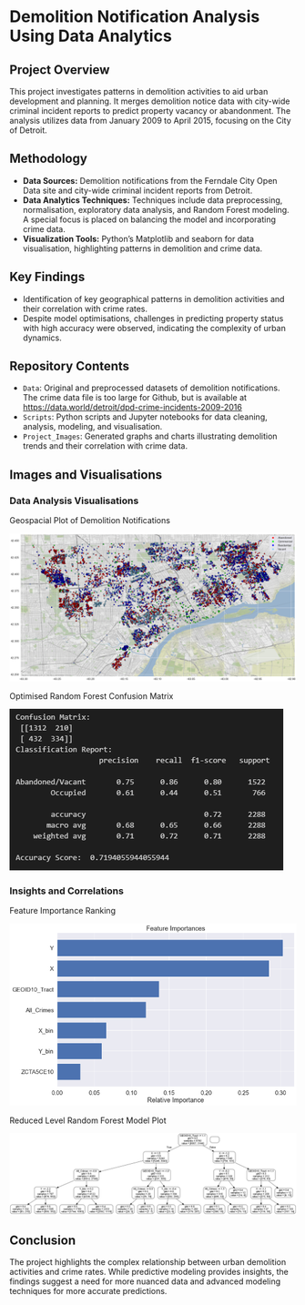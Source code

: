# Demolition Notification Analysis Using Data Analytics

## Project Overview
This project investigates patterns in demolition activities to aid urban development and planning. It merges demolition notice data with city-wide criminal incident reports to predict property vacancy or abandonment. The analysis utilizes data from January 2009 to April 2015, focusing on the City of Detroit.

## Methodology
- **Data Sources:** Demolition notifications from the Ferndale City Open Data site and city-wide criminal incident reports from Detroit.
- **Data Analytics Techniques:** Techniques include data preprocessing, normalisation, exploratory data analysis, and Random Forest modeling. A special focus is placed on balancing the model and incorporating crime data.
- **Visualization Tools:** Python’s Matplotlib and seaborn for data visualisation, highlighting patterns in demolition and crime data.

## Key Findings
- Identification of key geographical patterns in demolition activities and their correlation with crime rates.
- Despite model optimisations, challenges in predicting property status with high accuracy were observed, indicating the complexity of urban dynamics.

## Repository Contents
- `Data`: Original and preprocessed datasets of demolition notifications. The crime data file is too large for Github, but is available at https://data.world/detroit/dpd-crime-incidents-2009-2016
- `Scripts`: Python scripts and Jupyter notebooks for data cleaning, analysis, modeling, and visualisation.
- `Project_Images`: Generated graphs and charts illustrating demolition trends and their correlation with crime data.

## Images and Visualisations

### Data Analysis Visualisations

Geospacial Plot of Demolition Notifications

![Geospacial Plot](https://github.com/comuilleoir/Demolitions/blob/main/Project_Images/geospacial_dist.png)

Optimised Random Forest Confusion Matrix

![Optimised Random Forest Confusion Matrix](https://github.com/comuilleoir/Demolitions/blob/main/Project_Images/demos_conf_matrix.png)

### Insights and Correlations

Feature Importance Ranking

![Feature Importance Ranking](https://github.com/comuilleoir/Demolitions/blob/main/Project_Images/feat_import.png)

Reduced Level Random Forest Model Plot

![Reduced Level Random Forest Model Plot](https://github.com/comuilleoir/Demolitions/blob/main/Project_Images/small_tree.png)

## Conclusion
The project highlights the complex relationship between urban demolition activities and crime rates. While predictive modeling provides insights, the findings suggest a need for more nuanced data and advanced modeling techniques for more accurate predictions.
